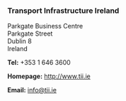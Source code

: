###  Transport Infrastructure Ireland

Parkgate Business Centre  
Parkgate Street  
Dublin 8  
Ireland

**Tel:** +353 1 646 3600

**Homepage:** [ http://www.tii.ie ](http://www.tii.ie)

**Email:** [ info@tii.ie ](mailto:info@tii.ie)
